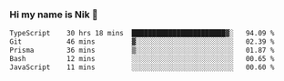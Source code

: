 ### Hi my name is Nik 👋

<!--
**NikDoe/NikDoe** is a ✨ _special_ ✨ repository because its `README.md` (this file) appears on your GitHub profile.

Here are some ideas to get you started:

- 🔭 I’m currently working on ...
- 🌱 I’m currently learning ...
- 👯 I’m looking to collaborate on ...
- 🤔 I’m looking for help with ...
- 💬 Ask me about ...
- 📫 How to reach me: ...
- 😄 Pronouns: ...
- ⚡ Fun fact: ...
-->

<!--START_SECTION:waka-->

```txt
TypeScript    30 hrs 18 mins  ███████████████████████▓░   94.09 %
Git           46 mins         ▓░░░░░░░░░░░░░░░░░░░░░░░░   02.39 %
Prisma        36 mins         ▒░░░░░░░░░░░░░░░░░░░░░░░░   01.87 %
Bash          12 mins         ░░░░░░░░░░░░░░░░░░░░░░░░░   00.65 %
JavaScript    11 mins         ░░░░░░░░░░░░░░░░░░░░░░░░░   00.60 %
```

<!--END_SECTION:waka-->

